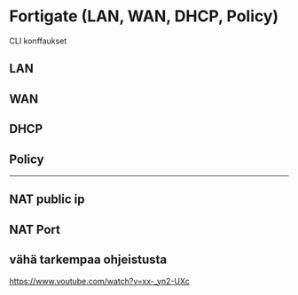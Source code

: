 # Fortigate (LAN, WAN, DHCP, Policy)
CLI konffaukset

## LAN

## WAN

## DHCP

## Policy

<hr>

## NAT public ip

## NAT Port

## vähä tarkempaa ohjeistusta
https://www.youtube.com/watch?v=xx-_yn2-UXc
